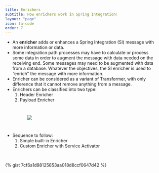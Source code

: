 ```yaml
---
title: Enrichers
subtitle: How enrichers work in Spring Integration!
layout: "page"
icon: fa-code
order: 7
---
```


- An **enricher** adds or enhances a Spring Integration (SI) message with more information or data.
- Some integration path processes may have to calculate or process some data in order to augment the message with data needed on the receiving end. Some messages may need to be augmented with data from a database. Whatever the objectives, the SI enricher is used to “enrich” the message with more information.
- Enricher can be considered as a variant of Transformer, with only difference that it cannot remove anything from a message.
- Enrichers can be classified into two type:
	1. Header Enricher
	2. Payload Enricher
	
  	
<br/>
   
<img src="{{ site.baseurl }}/imgs/Enrichers.PNG" style="display: block; padding: 2% 0% 2% 14%;"/>
   
<br/>
  

- Sequence to follow:
	1. Simple built-in Enricher
	2. Custom Enricher with Service Activator
   
<br/>
	
		
{% gist 7cf6a1d98125853aa018d8ccf0647d42 %}